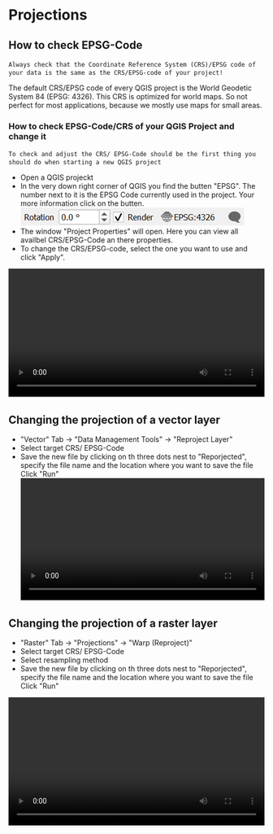 # Projections

## How to check EPSG-Code 

```{Note}
Always check that the Coordinate Reference System (CRS)/EPSG code of your data is the same as the CRS/EPSG-code of your project!
```

The default CRS/EPSG code of every QGIS project is the World Geodetic System 84 (EPSG: 4326). This CRS is optimized for world maps. So not perfect for most applications, because we mostly use maps for small areas.

### How to check EPSG-Code/CRS of your QGIS Project and change it
```{Tip}
To check and adjust the CRS/ EPSG-Code should be the first thing you should do when starting a new QGIS project
```

* Open a QGIS projeckt
* In the very down right corner of QGIS you find the butten "EPSG". The number next to it is the EPSG Code currently used in the project. Your more information click on the butten.
![](/fig/EPSG_Code.png)
* The window "Project Properties" will open. Here you can view all availbel CRS/EPSG-Code an there properties.
* To change the CRS/EPSG-code, select the one you want to use and click "Apply".

<video width="100%" controls src="https://github.com/GIScience/gis-training-resource-center/raw/main/fig/qgis_change_project_CRS.mp4"></video>


## Changing the projection of a vector layer

* "Vector" Tab -> "Data Management Tools" -> "Reproject Layer"
* Select target CRS/ EPSG-Code
* Save the new file by clicking on th three dots nest to "Reporjected", specify the file name and the location where you want to save the file
Click "Run"
<video width="100%" controls src="https://github.com/GIScience/gis-training-resource-center/raw/main/fig/qgis_reproject_vector.mp4"></video>


## Changing the projection of a raster layer

* "Raster" Tab -> "Projections" -> "Warp (Reproject)"
* Select target CRS/ EPSG-Code
* Select resampling method
* Save the new file by clicking on th three dots nest to "Reporjected", specify the file name and the location where you want to save the file
Click "Run"

<video width="100%" controls src="https://github.com/GIScience/gis-training-resource-center/raw/main/fig/qgis_reproject_raster.mp4"></video>
